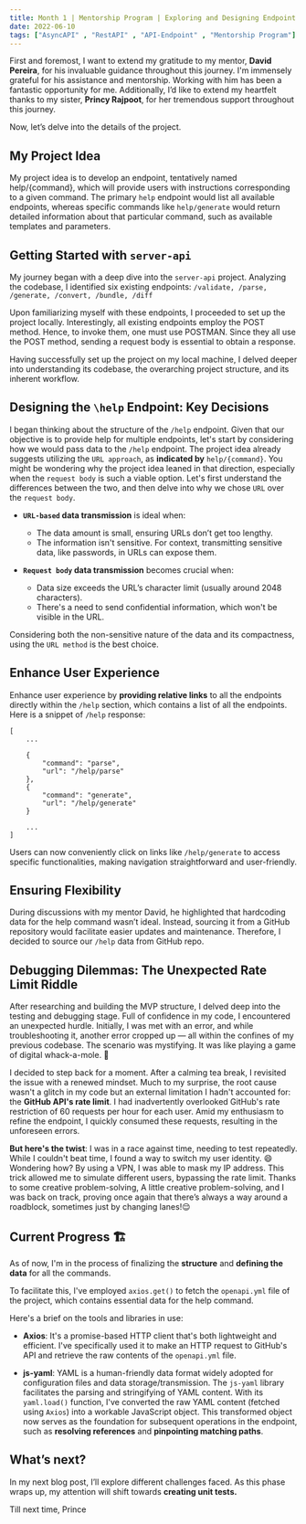 ```yaml
---
title: Month 1 | Mentorship Program | Exploring and Designing Endpoint.
date: 2022-06-10
tags: ["AsyncAPI" , "RestAPI" , "API-Endpoint" , "Mentorship Program"]
---
```


First and foremost, I want to extend my gratitude to my mentor, **David Pereira**, for his invaluable guidance throughout this journey. I'm immensely grateful for his assistance and mentorship. Working with him has been a fantastic opportunity for me. Additionally, I’d like to extend my heartfelt thanks to my sister, **Princy Rajpoot**, for her tremendous support throughout this journey.

Now, let’s delve into the details of the project.

## My Project Idea

My project idea is to develop an endpoint, tentatively named help/{command}, which will provide users with instructions corresponding to a given command. The primary `help` endpoint would list all available endpoints, whereas specific commands like `help/generate` would return detailed information about that particular command, such as available templates and parameters.

## Getting Started with `server-api`
My journey began with a deep dive into the `server-api` project. Analyzing the codebase, I identified six existing endpoints:
`/validate, /parse, /generate, /convert, /bundle, /diff`

Upon familiarizing myself with these endpoints, I proceeded to set up the project locally. Interestingly, all existing endpoints employ the POST method. Hence, to invoke them, one must use POSTMAN. Since they all use the POST method, sending a request body is essential to obtain a response.

Having successfully set up the project on my local machine, I delved deeper into understanding its codebase, the overarching project structure, and its inherent workflow.

## Designing the `\help` Endpoint: Key Decisions
I began thinking about the structure of the `/help` endpoint. Given that our objective is to provide help for multiple endpoints, let's start by considering how we would pass data to the `/help` endpoint. 
The project idea already suggests utilizing the `URL approach`, as **indicated by** `help/{command}`.
You might be wondering why the project idea leaned in that direction, especially when the `request body` is such a viable option. Let's first understand the differences between the two, and then delve into why we chose `URL` over the `request body`.

- **`URL-based` data transmission** is ideal when:
   - The data amount is small, ensuring URLs don’t get too lengthy.
   - The information isn't sensitive. For context, transmitting sensitive data, like passwords, in URLs can expose them.
   
- **`Request body` data transmission** becomes crucial when:
   - Data size exceeds the URL’s character limit (usually around 2048 characters).
   - There's a need to send confidential information, which won't be visible in the URL.

Considering both the non-sensitive nature of the data and its compactness, using the `URL method` is the best choice. 

## Enhance User Experience

 Enhance user experience by **providing relative links** to all the endpoints directly within the `/help` section, which contains a list of all the endpoints. Here is a snippet of `/help` response:

```
[
    ...
    
    {
        "command": "parse",
        "url": "/help/parse"
    },
    {
        "command": "generate",
        "url": "/help/generate"
    }
    
    ...
]
```

Users can now conveniently click on links like `/help/generate` to access specific functionalities, making navigation straightforward and user-friendly.


## Ensuring Flexibility

During discussions with my mentor David, he highlighted that hardcoding data for the help command wasn’t ideal. Instead, sourcing it from a GitHub repository would facilitate easier updates and maintenance. Therefore, I decided to source our `/help` data from GitHub repo.

## Debugging Dilemmas: The Unexpected Rate Limit Riddle

After researching and building the MVP structure, I delved deep into the testing and debugging stage. Full of confidence in my code, I encountered an unexpected hurdle. Initially, I was met with an error, and while troubleshooting it, another error cropped up — all within the confines of my previous codebase. The scenario was mystifying. It was like playing a game of digital whack-a-mole. 🤔

I decided to step back for a moment. After a calming tea break, I revisited the issue with a renewed mindset. Much to my surprise, the root cause wasn't a glitch in my code but an external limitation I hadn't accounted for: the **GitHub API's rate limit**. I had inadvertently overlooked GitHub's rate restriction of 60 requests per hour for each user. Amid my enthusiasm to refine the endpoint, I quickly consumed these requests, resulting in the unforeseen errors.

**But here's the twist**: I was in a race against time, needing to test repeatedly. While I couldn't beat time, I found a way to switch my user identity. 😄 Wondering how? By using a VPN, I was able to mask my IP address. This trick allowed me to simulate different users, bypassing the rate limit. Thanks to some creative problem-solving, A little creative problem-solving, and I was back on track, proving once again that there’s always a way around a roadblock, sometimes just by changing lanes!😌

## Current Progress 🏗️

As of now, I'm in the process of finalizing the **structure** and **defining the data** for all the commands.

To facilitate this, I've employed `axios.get()` to fetch the `openapi.yml` file of the project, which contains essential data for the help command.

Here's a brief on the tools and libraries in use:

- **Axios**: It's a promise-based HTTP client that's both lightweight and efficient. I've specifically used it to make an HTTP request to GitHub's API and retrieve the raw contents of the `openapi.yml` file.

- **js-yaml**: YAML is a human-friendly data format widely adopted for configuration files and data storage/transmission. The `js-yaml` library facilitates the parsing and stringifying of YAML content. With its `yaml.load()` function, I've converted the raw YAML content (fetched using `Axios`) into a workable JavaScript object. This transformed object now serves as the foundation for subsequent operations in the endpoint, such as **resolving references** and **pinpointing matching paths**.

## What’s next?

In my next blog post, I’ll explore different challenges faced. As this phase wraps up, my attention will shift towards **creating unit tests.**

Till next time,
Prince